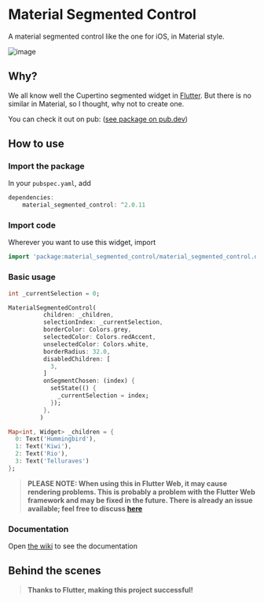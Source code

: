 # Material Segmented Control

A material segmented control like the one for iOS, in Material style.


![image](https://github.com/beagle-barks/material_segmented_control/blob/v2-0-x/images/20190624_235551.jpg "Preview")



## Why?

We all know well the Cupertino segmented widget in [Flutter](https://flutter.dev).
But there is no similar in Material, so I thought, why not to create one.

You can check it out on pub:
([see package on pub.dev](http://pub.dartlang.org/packages/material_segmented_control))


## How to use


### Import the package

In your `pubspec.yaml`, add

```dart
dependencies: 
    material_segmented_control: ^2.0.11
```


### Import code

Wherever you want to use this widget, import

```dart
import 'package:material_segmented_control/material_segmented_control.dart';
```


### Basic usage

```dart
int _currentSelection = 0;

MaterialSegmentedControl(
          children: _children,
          selectionIndex: _currentSelection,
          borderColor: Colors.grey,
          selectedColor: Colors.redAccent,
          unselectedColor: Colors.white,
          borderRadius: 32.0,
          disabledChildren: [
            3,
          ]
          onSegmentChosen: (index) {
            setState(() {
              _currentSelection = index;
            });
          },
         )

Map<int, Widget> _children = {
  0: Text('Hummingbird'),
  1: Text('Kiwi'),
  2: Text('Rio'),
  3: Text('Telluraves')
};
```


> **PLEASE NOTE: When using this in Flutter Web, it may cause rendering problems. This is probably a problem with the Flutter Web framework and may be fixed in the future. There is already an issue available; feel free to discuss [here](https://github.com/beagle-barks/material_segmented_control/issues/13)**

### Documentation

Open [the wiki](https://github.com/beagle-barks/material_segmented_control/wiki) to see the documentation


## Behind the scenes

> **Thanks to Flutter, making this project successful!**
